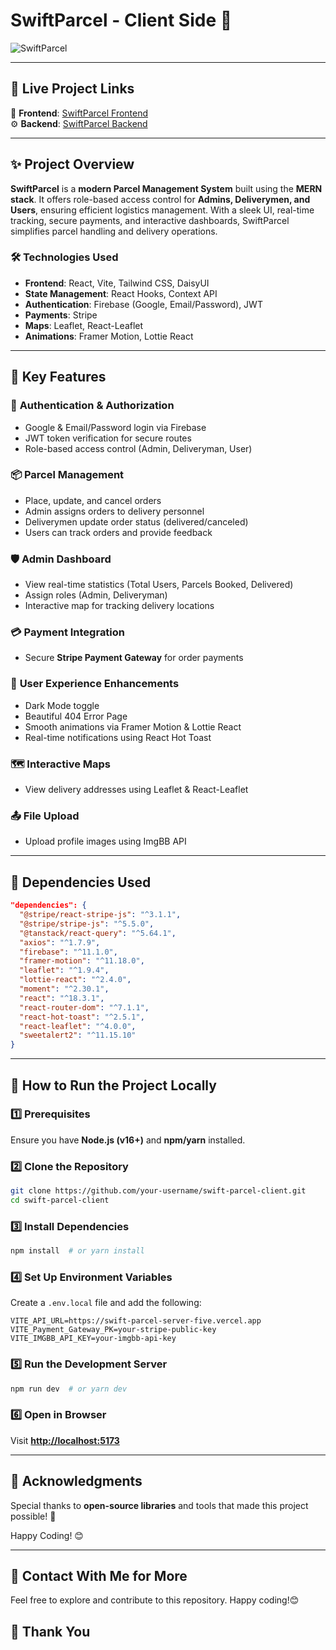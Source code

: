 
# SwiftParcel - Client Side 🚀  

![SwiftParcel](https://i.ibb.co.com/fVFDCFrs/Screenshot-1.png) <!-- Replace with a real screenshot if available -->

---

## 🔗 Live Project Links  
🎨 **Frontend**: [SwiftParcel Frontend](https://swift-parcel-4a623.web.app)  
⚙️ **Backend**: [SwiftParcel Backend](https://swift-parcel-server-five.vercel.app)  

---

## ✨ Project Overview  

**SwiftParcel** is a **modern Parcel Management System** built using the **MERN stack**. It offers role-based access control for **Admins, Deliverymen, and Users**, ensuring efficient logistics management. With a sleek UI, real-time tracking, secure payments, and interactive dashboards, SwiftParcel simplifies parcel handling and delivery operations.  

### 🛠️ Technologies Used  
- **Frontend**: React, Vite, Tailwind CSS, DaisyUI  
- **State Management**: React Hooks, Context API  
- **Authentication**: Firebase (Google, Email/Password), JWT  
- **Payments**: Stripe  
- **Maps**: Leaflet, React-Leaflet  
- **Animations**: Framer Motion, Lottie React  

---

## 🌟 Key Features  

### 🔑 **Authentication & Authorization**  
- Google & Email/Password login via Firebase  
- JWT token verification for secure routes  
- Role-based access control (Admin, Deliveryman, User)  

### 📦 **Parcel Management**  
- Place, update, and cancel orders  
- Admin assigns orders to delivery personnel  
- Deliverymen update order status (delivered/canceled)  
- Users can track orders and provide feedback  

### 🛡️ **Admin Dashboard**  
- View real-time statistics (Total Users, Parcels Booked, Delivered)  
- Assign roles (Admin, Deliveryman)  
- Interactive map for tracking delivery locations  

### 💳 **Payment Integration**  
- Secure **Stripe Payment Gateway** for order payments  

### 🎨 **User Experience Enhancements**  
- Dark Mode toggle  
- Beautiful 404 Error Page  
- Smooth animations via Framer Motion & Lottie React  
- Real-time notifications using React Hot Toast  

### 🗺️ **Interactive Maps**  
- View delivery addresses using Leaflet & React-Leaflet  

### 📤 **File Upload**  
- Upload profile images using ImgBB API  

---

## 📜 Dependencies Used  

```json
"dependencies": {
  "@stripe/react-stripe-js": "^3.1.1",
  "@stripe/stripe-js": "^5.5.0",
  "@tanstack/react-query": "^5.64.1",
  "axios": "^1.7.9",
  "firebase": "^11.1.0",
  "framer-motion": "^11.18.0",
  "leaflet": "^1.9.4",
  "lottie-react": "^2.4.0",
  "moment": "^2.30.1",
  "react": "^18.3.1",
  "react-router-dom": "^7.1.1",
  "react-hot-toast": "^2.5.1",
  "react-leaflet": "^4.0.0",
  "sweetalert2": "^11.15.10"
}
```

---

## 🚀 How to Run the Project Locally  

### 1️⃣ Prerequisites  
Ensure you have **Node.js (v16+)** and **npm/yarn** installed.  

### 2️⃣ Clone the Repository  
```sh
git clone https://github.com/your-username/swift-parcel-client.git
cd swift-parcel-client
```

### 3️⃣ Install Dependencies  
```sh
npm install  # or yarn install
```

### 4️⃣ Set Up Environment Variables  
Create a `.env.local` file and add the following:  

```env
VITE_API_URL=https://swift-parcel-server-five.vercel.app
VITE_Payment_Gateway_PK=your-stripe-public-key
VITE_IMGBB_API_KEY=your-imgbb-api-key
```

### 5️⃣ Run the Development Server  
```sh
npm run dev  # or yarn dev
```

### 6️⃣ Open in Browser  
Visit **[http://localhost:5173](http://localhost:5173)**  

---

## 🙌 Acknowledgments  

Special thanks to **open-source libraries** and tools that made this project possible! 💜  

Happy Coding! 😊

---

## 📧 Contact With Me for More

Feel free to explore and contribute to this repository. Happy coding!😊

## 🤝 Thank You
